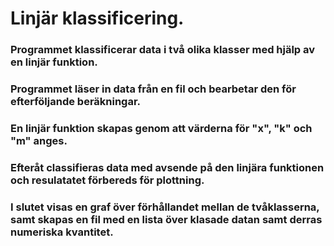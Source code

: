 # Linjär klassificering.


### Programmet klassificerar data i två olika klasser med hjälp av en linjär funktion.
### Programmet läser in data från en fil och bearbetar den för efterföljande beräkningar.
### En linjär funktion skapas genom att värderna för "x", "k" och "m" anges.
### Efteråt classifieras data med avsende på den linjära funktionen och resulatatet förbereds för plottning.

### I slutet visas en graf över förhållandet mellan de tvåklasserna, samt skapas en fil med en lista över klasade datan samt derras numeriska kvantitet.